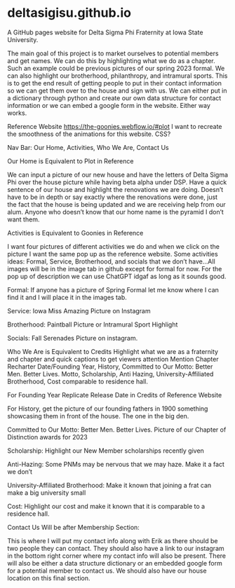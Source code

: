 # deltasigisu.github.io
A GitHub pages website for Delta Sigma Phi Fraternity at Iowa State University.


The main goal of this project is to market ourselves to potential members and get names. We can do this by highlighting what we do as a chapter. Such an example could be previous pictures of our spring 2023 formal. We can also highlight our brotherhood, philanthropy, and intramural sports. This is to get the end result of getting people to put in their contact information so we can get them over to the house and sign with us. We can either put in a dictionary through python and create our own data structure for contact information or we can embed a google form in the website. Either way works. 



Reference Website
https://the-goonies.webflow.io/#plot
I want to recreate the smoothness of the animations for this website. CSS? 

Nav Bar: Our Home, Activities, Who We Are, Contact Us





Our Home is Equivalent to Plot in Reference 

We can input a picture of our new house and have the letters of Delta Sigma Phi over the house picture while having beta alpha under DSP. Have a quick sentence of our house and highlight the renovations we are doing. Doesn’t have to be in depth or say exactly where the renovations were done, just the fact that the house is being updated and we are receiving help from our alum. Anyone who doesn’t know that our home name is the pyramid I don’t want them. 






Activities is Equivalent to Goonies in Reference

I want four pictures of different activities we do and when we click on the picture I want the same pop up as the reference website. Some activities ideas: Formal, Service, Brotherhood, and socials that we don’t have…All images will be in the image tab in github except for formal for now. For the pop up of description we can use ChatGPT idgaf as long as it sounds good. 

Formal:
If anyone has a picture of Spring Formal let me know where I can find it and I will place it in the images tab. 

Service:
Iowa Miss Amazing Picture on Instagram 

Brotherhood:
Paintball Picture or Intramural Sport Highlight 

Socials: 
Fall Serenades Picture on instagram.





Who We Are is Equivalent to Credits
Highlight what we are as a fraternity and chapter and quick captions to get viewers attention
Mention Chapter Recharter Date/Founding Year, History, Committed to Our Motto: Better Men. Better Lives. Motto, Scholarship, Anti Hazing, University-Affiliated Brotherhood, Cost comparable to residence hall. 

For Founding Year Replicate Release Date in Credits of Reference Website


For History, get the picture of our founding fathers in 1900 something showcasing them in front of the house. The one in the big den. 

Committed to Our Motto: Better Men. Better Lives. 
Picture of our Chapter of Distinction awards for 2023


Scholarship: 
Highlight our New Member scholarships recently given 

Anti-Hazing:
Some PNMs may be nervous that we may haze. Make it a fact we don’t

University-Affiliated Brotherhood:
Make it known that joining a frat can make a big university small 

Cost:
Highlight our cost and make it known that it is comparable to a residence hall. 






Contact Us Will be after Membership Section: 

This is where I will put my contact info along with Erik as there should be two people they can contact. They should also have a link to our instagram in the bottom right corner where my contact info will also be present. There will also be either a data structure dictionary or an embedded google form for a potential member to contact us. We should also have our house location on this final section. 






